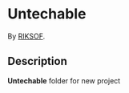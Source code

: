# Untechable
<!-- If you'd like to use a logo instead uncomment this code and remove the text above this line

  ![Logo](URL to logo img file goes here)

-->

By [RIKSOF](https://github.com/RIKSOF).

## Description
**Untechable** folder for new project

